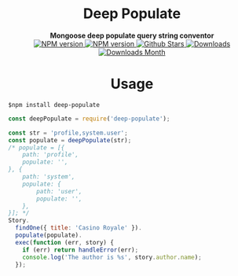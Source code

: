 <h1 align="center">Deep Populate</h1>  

<div align="center">
  <strong>Mongoose deep populate query string conventor</strong>
</div>

<div align="center">
  <!-- NPM version -->
  <a href="https://www.npmjs.com/package/deep-populate" target="_blank">
    <img src="https://img.shields.io/npm/v/deep-populate.svg" alt="NPM version" />
  </a>
  <!-- licence -->
  <a href="https://www.npmjs.com/package/deep-populate" target="_blank">
    <img src="https://img.shields.io/badge/license-MIT-blue.svg" alt="NPM version" />
  </a>
  <!-- Github Stars -->
  <a href="https://github.com/emrullah3737/deep-populate" target="_blank">
    <img src="https://img.shields.io/github/stars/emrullah3737/deep-populate.svg" alt="Github Stars" />
  </a> 
  <!-- Downloads -->
  <a href="https://www.npmjs.com/package/deep-populate" target="_blank">
    <img src="https://img.shields.io/npm/dt/deep-populate.svg" alt="Downloads" />
  </a>  
  <!-- Downloads Month -->
  <a href="https://www.npmjs.com/package/deep-populate" target="_blank">
    <img src="https://img.shields.io/npm/dm/deep-populate.svg" alt="Downloads Month" />
  </a>
</div>

<h1 align="center">Usage</h1>

	$npm install deep-populate

```javascript
const deepPopulate = require('deep-populate');

const str = 'profile,system.user';
const populate = deepPopulate(str);
/* populate = [{
	path: 'profile',
    populate: '',
}, {
	path: 'system',
    populate: {
    	path: 'user',
        populate: '',
    },
}]; */
Story.
  findOne({ title: 'Casino Royale' }).
  populate(populate).
  exec(function (err, story) {
    if (err) return handleError(err);
    console.log('The author is %s', story.author.name);
  });

```